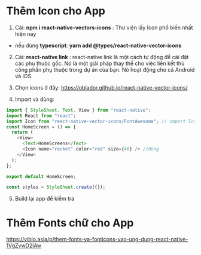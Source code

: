# Thêm Icon cho App

1. Cài: **npm i react-native-vectors-icons** : Thư viện lấy Icon phổ biến nhất hiện nay

- nếu dùng **typescript**: **yarn add @types/react-native-vector-icons**

2. Cài: **react-native link** : react-native link là một cách tự động để cài đặt các phụ thuộc gốc. Nó là một giải pháp thay thế cho việc liên kết thủ công phần phụ thuộc trong dự án của bạn. Nó hoạt động cho cả Android và iOS.
3. Chọn icons ở đây: https://oblador.github.io/react-native-vector-icons/

4. Import và dùng:

```ts
import { StyleSheet, Text, View } from "react-native";
import React from "react";
import Icon from "react-native-vector-icons/FontAwesome"; // import Icon, *FontAwesome* là tên gói
const HomeScreen = () => {
  return (
    <View>
      <Text>HomeScreens</Text>
      <Icon name="rocket" color="red" size={40} /> //dùng
    </View>
  );
};

export default HomeScreen;

const styles = StyleSheet.create({});
```

5. Build lại app để kiểm tra

# Thêm Fonts chữ cho App

https://viblo.asia/p/them-fonts-va-fonticons-vao-ung-dung-react-native-1VgZvwD2lAw
